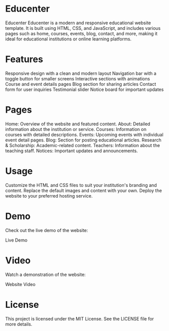 # Educenter
Educenter
Educenter is a modern and responsive educational website template. It is built using HTML, CSS, and JavaScript, and includes various pages such as home, courses, events, blog, contact, and more, making it ideal for educational institutions or online learning platforms.

# Features
Responsive design with a clean and modern layout
Navigation bar with a toggle button for smaller screens
Interactive sections with animations
Course and event details pages
Blog section for sharing articles
Contact form for user inquiries
Testimonial slider
Notice board for important updates
# Pages
Home: Overview of the website and featured content.
About: Detailed information about the institution or service.
Courses: Information on courses with detailed descriptions.
Events: Upcoming events with individual event detail pages.
Blog: Section for posting educational articles.
Research & Scholarship: Academic-related content.
Teachers: Information about the teaching staff.
Notices: Important updates and announcements.
# Usage
Customize the HTML and CSS files to suit your institution's branding and content.
Replace the default images and content with your own.
Deploy the website to your preferred hosting service.
# Demo
Check out the live demo of the website:

Live Demo

# Video
Watch a demonstration of the website:

Website Video
# License
This project is licensed under the MIT License. See the LICENSE file for more details.
